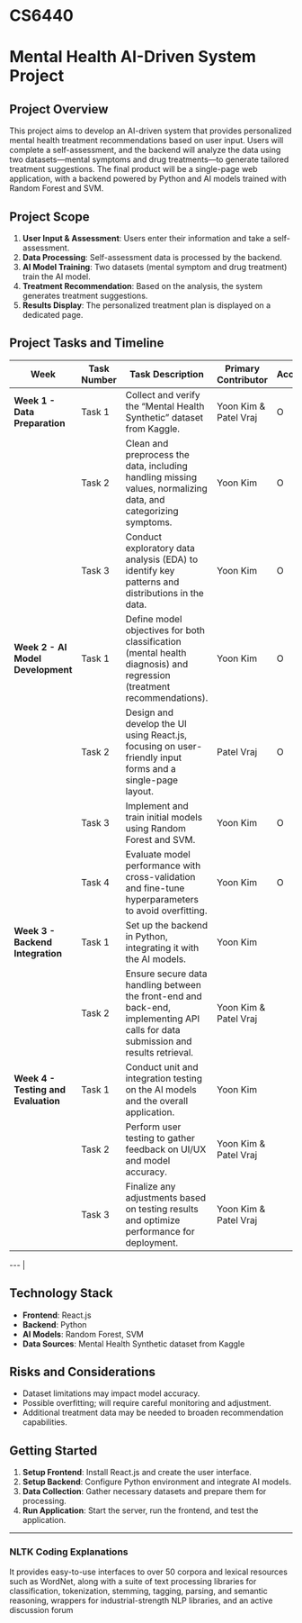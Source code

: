 # CS6440
# Mental Health AI-Driven System Project

## Project Overview
This project aims to develop an AI-driven system that provides personalized mental health treatment recommendations based on user input. Users will complete a self-assessment, and the backend will analyze the data using two datasets—mental symptoms and drug treatments—to generate tailored treatment suggestions. The final product will be a single-page web application, with a backend powered by Python and AI models trained with Random Forest and SVM.

## Project Scope
1. **User Input & Assessment**: Users enter their information and take a self-assessment.
2. **Data Processing**: Self-assessment data is processed by the backend.
3. **AI Model Training**: Two datasets (mental symptom and drug treatment) train the AI model.
4. **Treatment Recommendation**: Based on the analysis, the system generates treatment suggestions.
5. **Results Display**: The personalized treatment plan is displayed on a dedicated page.

## Project Tasks and Timeline

| **Week**                                   | **Task Number** | **Task Description**                                                                                                                  | **Primary Contributor** | **Accomplishment** |
|--------------------------------------------|-----------------|----------------------------------------------------------------------------------------------------------------------------------------|--------------------------|---------------------|
| **Week 1 - Data Preparation**              | Task 1          | Collect and verify the “Mental Health Synthetic” dataset from Kaggle.                                                                  | Yoon Kim & Patel Vraj    | O                   |
|                                            | Task 2          | Clean and preprocess the data, including handling missing values, normalizing data, and categorizing symptoms.                          | Yoon Kim                 | O                   |
|                                            | Task 3          | Conduct exploratory data analysis (EDA) to identify key patterns and distributions in the data.                                        | Yoon Kim                 | O                   |
| **Week 2 - AI Model Development**          | Task 1          | Define model objectives for both classification (mental health diagnosis) and regression (treatment recommendations).                  | Yoon Kim                 | O                   |
|                                            | Task 2          | Design and develop the UI using React.js, focusing on user-friendly input forms and a single-page layout.                              | Patel Vraj               | O                   |
|                                            | Task 3          | Implement and train initial models using Random Forest and SVM.                                                                        | Yoon Kim                 | O                   |
|                                            | Task 4          | Evaluate model performance with cross-validation and fine-tune hyperparameters to avoid overfitting.                                   | Yoon Kim                 | O                   |
| **Week 3 - Backend Integration**           | Task 1          | Set up the backend in Python, integrating it with the AI models.                                                                       | Yoon Kim                 |                    |
|                                            | Task 2          | Ensure secure data handling between the front-end and back-end, implementing API calls for data submission and results retrieval.      | Yoon Kim & Patel Vraj    |                    |
| **Week 4 - Testing and Evaluation**        | Task 1          | Conduct unit and integration testing on the AI models and the overall application.                                                     | Yoon Kim                 |                    |
|                                            | Task 2          | Perform user testing to gather feedback on UI/UX and model accuracy.                                                                   | Yoon Kim & Patel Vraj    |                    |
|                                            | Task 3          | Finalize any adjustments based on testing results and optimize performance for deployment.                                             | Yoon Kim & Patel Vraj    |                    |

---                                       |

## Technology Stack
- **Frontend**: React.js
- **Backend**: Python
- **AI Models**: Random Forest, SVM
- **Data Sources**: Mental Health Synthetic dataset from Kaggle

## Risks and Considerations
- Dataset limitations may impact model accuracy.
- Possible overfitting; will require careful monitoring and adjustment.
- Additional treatment data may be needed to broaden recommendation capabilities.

## Getting Started
1. **Setup Frontend**: Install React.js and create the user interface.
2. **Setup Backend**: Configure Python environment and integrate AI models.
3. **Data Collection**: Gather necessary datasets and prepare them for processing.
4. **Run Application**: Start the server, run the frontend, and test the application.

---

### NLTK Coding Explanations
It provides easy-to-use interfaces to over 50 corpora and lexical resources such as WordNet, along with a suite of text processing libraries for classification, tokenization, stemming, tagging, parsing, and semantic reasoning, wrappers for industrial-strength NLP libraries, and an active discussion forum
